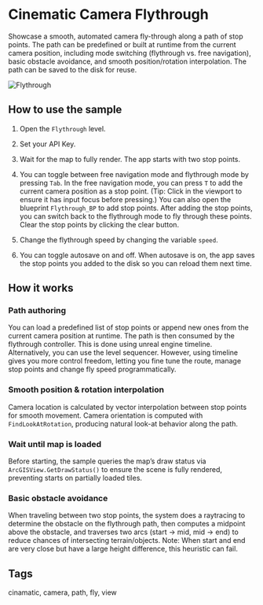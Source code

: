 # Cinematic Camera Flythrough

Showcase a smooth, automated camera fly-through along a path of stop points. The path can be predefined or built at runtime from the current camera position, including mode switching (flythrough vs. free navigation), basic obstacle avoidance, and smooth position/rotation interpolation. The path can be saved to the disk for reuse. 

![Flythrough](flythrough.png)

## How to use the sample

1. Open the `Flythrough` level.

2. Set your API Key.

3. Wait for the map to fully render. The app starts with two stop points. 

4. You can toggle between free navigation mode and flythrough mode by pressing `Tab`. In the free navigation mode, you can press `T` to add the current camera position as a stop point. (Tip: Click in the viewport to ensure it has input focus before pressing.) You can also open the blueprint `Flythrough_BP` to add stop points. After adding the stop points, you can switch back to the flythrough mode to fly through these points. Clear the stop points by clicking the clear button. 

5. Change the flythrough speed by changing the variable `speed`. 

6. You can toggle autosave on and off. When autosave is on, the app saves the stop points you added to the disk so you can reload them next time. 

## How it works

### Path authoring
You can load a predefined list of stop points or append new ones from the current camera position at runtime. The path is then consumed by the flythrough controller. This is done using unreal engine timeline. Alternatively, you can use the level sequencer. However, using timeline gives you more control freedom, letting you fine tune the route, manage stop points and change fly speed programmatically. 

### Smooth position & rotation interpolation
Camera location is calculated by vector interpolation between stop points for smooth movement. Camera orientation is computed with `FindLookAtRotation`, producing natural look-at behavior along the path.

### Wait until map is loaded
Before starting, the sample queries the map’s draw status via `ArcGISView.GetDrawStatus()` to ensure the scene is fully rendered, preventing starts on partially loaded tiles.

### Basic obstacle avoidance
When traveling between two stop points, the system does a raytracing to determine the obstacle on the flythrough path, then computes a midpoint above the obstacle, and traverses two arcs (start → mid, mid → end) to reduce chances of intersecting terrain/objects. Note: When start and end are very close but have a large height difference, this heuristic can fail.

## Tags

cinamatic, camera, path, fly, view
